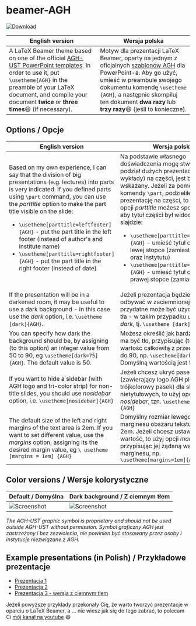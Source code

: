 # beamer-AGH

[![Download](https://img.shields.io/badge/Download-Latest_Release-brightgreen.svg?style=flat)](https://github.com/polaksta/beamer-AGH/releases/latest)

| English version | Wersja polska |
|-----------------|---------------|
|A LaTeX Beamer theme based on one of the official [AGH-UST PowerPoint templates](http://www.agh.edu.pl/en/university/agh-ust-visual-identity/presentation-templates/). In order to use it, put `\usetheme{AGH}` in the preamble of your LaTeX document, and compile your document **twice** or **three times**:smile: (if necessary).|Motyw dla prezentacji LaTeX Beamer, oparty na jednym z oficjalnych [szablonów AGH](http://www.agh.edu.pl/uczelnia/system-identyfikacji-wizualnej/szablon-prezentacji/) dla PowerPoint-a. Aby go użyć, umieść w preambule swojego dokumentu komendę `\usetheme {AGH}`, a następnie skompiluj ten dokument **dwa razy** lub **trzy razy**:smile: (jeśli to konieczne).|

## Options / Opcje
| English version                                                     | Wersja polska                                          |
|---------------------------------------------------------------------|--------------------------------------------------------|
| Based on my own experience, I can say that the division of big presentations (e.g. lectures) into parts is very indicated.  If you defined parts using `\part` command, you can use the *parttitle* option to make the part title visible on the slide: <ul><li>`\usetheme[parttitle=leftfooter]{AGH}` - put the part title in the left footer (instead of author's and institute name)</li><li>`\usetheme[parttitle=rightfooter]{AGH}` - put the part title in the right footer (instead of date)</li></ul> | Na podstawie własnego doświadczenia mogę stwierdzić, że podział dużych prezentacji (np. wykłady) na części, jest bardzo wskazany. Jeżeli za pomocą komendy `\part`, podzieliłeś swoją prezentację na części, to za pomocą opcji *parttitle* możesz spowodować, aby tytuł części był widoczny na slajdzie: <ul><li>`\usetheme[parttitle=leftfooter]{AGH}` - umieść tytuł części w lewej stopce (zamiast nazw autora oraz instytutu)</li><li>`\usetheme[parttitle=rightfooter]{AGH}` - umieść tytuł części w prawej stopce (zamiast daty)</li></ul> |
|If the presentation will be in a darkened room, it may be useful to use a dark background - in this case use the *dark* option, i.e. `\usetheme [dark]{AGH}`.|Jeżeli prezentacja będzie się odbywać w zaciemnionej sali, to przydatne może być użycie ciemnego tła - w takim przypadku użyj opcji *dark*, tj. `\usetheme [dark]{AGH}`.|
|You can specify how dark the background should be, by assigning (to this option) an integer value from 50 to 90, eg `\usetheme[dark=75]{AGH}`. The default value is 50.|Możesz określić jak bardzo ciemne ma być tło, przypisując (tej opcji) wartość całkowitą z przedziału od 50 do 90, np. `\usetheme[dark=75]{AGH}`. Domyślną wartością jest 50.|
| If you want to hide a sidebar (with AGH logo and tri-color strip) for non-title slides, you should use *nosidebar* option, i.e. `\usetheme[nosidebar]{AGH}` | Jeżeli chcesz ukryć pasek boczny (zawierający logo AGH plus trójkolorowy pasek) dla slajdów nietytułowych, to użyj opcji *nosidebar*, tzn. `\usetheme[nosidebar]{AGH}` |
| The default size of the left and right margins of the text area is 2em. If you want to set different value, use the *margins* option, assigning its the desired margin value, eg `\ usetheme [margins = 1em] {AGH}` | Domyślny rozmiar lewego i prawego marginesu obszaru tekstu wynosi 2em. Jeżeli chcesz ustawić inną wartość, to użyj opcji *margins*, przypisując jej żądaną wartość marginesu, np. `\usetheme[margins=1em]{AGH}` |

## Color versions / Wersje kolorystyczne
| Default / Domyślna | Dark background / Z ciemnym tłem |
|--------------------|----------------------------------|
| ![Screenshot](http://www.icsr.agh.edu.pl/~polak/wms/beamer-AGH.big.png "Title slide") | ![Screenshot](http://www.icsr.agh.edu.pl/~polak/wms/beamer-AGH-dark.big.png "Title slide - dark version") |

*The AGH-UST graphic symbol is proprietary and should not be used outside AGH-UST without permission.*
*Symbol graficzny AGH jest zastrzeżony i bez zezwolenia, nie powinien być stosowany przez osoby i instytucje niezwiązane z AGH.*
  
## Example presentations (in Polish) / Przykładowe prezentacje
* [Prezentacja 1](http://www.icsr.agh.edu.pl/~polak/beamer.pdf?github)
* [Prezentacja 2](http://www.icsr.agh.edu.pl/~polak/wms/beamer.pdf?github)
* [Prezentacja 3 - wersja z ciemnym tłem](http://www.icsr.agh.edu.pl/~polak/wms/latex/beamer-mozliwosci.pdf?github)

Jeżeli powyższe przykłady przekonały Cię, że warto tworzyć prezentacje w oparciu o LaTeX Beamer, a ... nie wiesz jak się do tego zabrać, to polecam Ci [mój kanał na youtube](https://www.youtube.com/playlist?list=PLlOvf-mh5wJEzL2onjzBdenUpssbonmO5) :smile:
